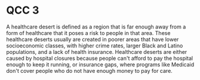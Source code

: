 # QCC 3

A healthcare desert is defined as a region that is far enough away from a form of healthcare that it poses a risk to people in that area. These healthcare deserts usually are created in poorer areas that have lower socioeconomic classes, with higher crime rates, larger Black and Latino populations, and a lack of health insurance. Healthcare deserts are either caused by hospital closures because people can't afford to pay the hospital enough to keep it running, or insurance gaps, where programs like Medicaid don't cover people who do not have enough money to pay for care. 
